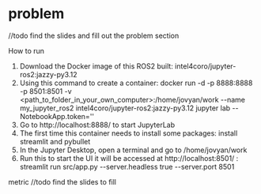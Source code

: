 # problem
//todo find the slides and fill out the problem section

How to run
1. Download the Docker image of this ROS2 built:  intel4coro/jupyter-ros2:jazzy-py3.12
2. Using this command to create a container:
  docker run -d -p 8888:8888 -p 8501:8501 -v <path_to_folder_in_your_own_computer>:/home/jovyan/work --name my_jupyter_ros2 intel4coro/jupyter-ros2:jazzy-py3.12 jupyter lab --NotebookApp.token=''
3. Go to http://localhost:8888/ to start JupyterLab
4. The first time this container needs to install some packages:
   install streamlit and pybullet
5. In the Jupyter Desktop, open a terminal and go to /home/jovyan/work
6. Run this to start the UI it will be accessed at http://localhost:8501/ :
  streamlit run src/app.py --server.headless true --server.port 8501 

metric
//todo find the slides to fill
